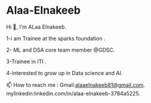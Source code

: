 # Alaa-Elnakeeb
Hi 👋, I'm ALaa Elnakeeb.

1-i am Trainee at the sparks foundation .

2- ML and DSA core team member @GDSC.

3-Trainee in ITI .

4-interested to grow up in Data science and AI.

📫 How to reach me :
Gmail:alaaelnakeeb81@gmail.com.
mylinkedin:linkedin.com/in/alaa-elnakeeb-3784a5225.
